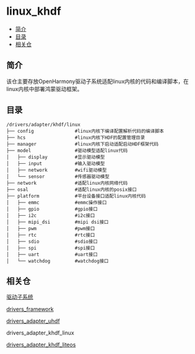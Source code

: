# linux\_khdf<a name="ZH-CN_TOPIC_0000001078489630"></a>

-   [简介](#section11660541593)
-   [目录](#section161941989596)
-   [相关仓](#section1371113476307)

## 简介<a name="section11660541593"></a>

该仓主要存放OpenHarmony驱动子系统适配linux内核的代码和编译脚本，在linux内核中部署鸿蒙驱动框架。

## 目录<a name="section161941989596"></a>

```
/drivers/adapter/khdf/linux
├── config               #linux内核下编译配置解析代码的编译脚本
├── hcs                  #linux内核下HDF的配置管理目录
├── manager              #linux内核下启动适配启动HDF框架代码
├── model                #驱动模型适配linux代码
│   ├── display          #显示驱动模型
│   ├── input            #输入驱动模型
│   ├── network          #wifi驱动模型
│   └── sensor           #传感器驱动模型
├── network              #适配linux内核网络代码
├── osal                 #适配linux内核的posix接口
├── platform             #平台设备接口适配linux内核代码
│   ├── emmc             #emmc操作接口
│   ├── gpio             #gpio接口
│   ├── i2c              #i2c接口
│   ├── mipi_dsi         #mipi dsi接口
│   ├── pwm              #pwm接口
│   ├── rtc              #rtc接口
│   ├── sdio             #sdio接口
│   ├── spi              #spi接口
│   ├── uart             #uart接口
│   └── watchdog         #watchdog接口
```

## 相关仓<a name="section1371113476307"></a>

[驱动子系统](https://gitee.com/openharmony/docs/blob/master/zh-cn/readme/%E9%A9%B1%E5%8A%A8%E5%AD%90%E7%B3%BB%E7%BB%9F.md)

[drivers\_framework](https://gitee.com/openharmony/drivers_framework/blob/master/README_zh.md)

[drivers\_adapter\_uhdf](https://gitee.com/openharmony/drivers_adapter_uhdf/blob/master/README_zh.md)

drivers\_adapter\_khdf\_linux

[drivers\_adapter\_khdf\_liteos](https://gitee.com/openharmony/drivers_adapter_khdf_liteos/blob/master/README_zh.md)

